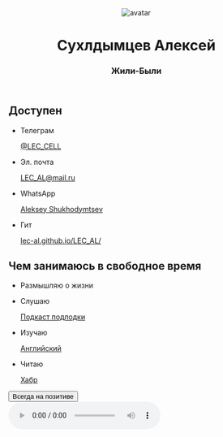 
<!DOCTYPE html>
<html lang="en">
  <head>
    <meta charset="UTF-8" />
    <meta http-equiv="X-UA-Compatible" content="IE=edge" />
    <meta name="viewport" content="width=device-width, initial-scale=1.0" />
    <link href="./normalize.css" rel="stylesheet" />
    <link href="./ios.css" rel="stylesheet" />
    <title>Document</title>
  </head>
  <body>
    <header class="header">
      <img src="./avatar1.png" alt="avatar" class="header__avatar" />
      <h1 class="header__title">Сухлдымцев Алексей</h1>
      <h3 class="header__subtitle">Жили-Были</h3>
    </header>
    <main>
      <section class="links">
        <h2 class="links__header">Доступен</h2>
        <ul class="links__container">
          <li class="links__link">
            <p class="links__title">Телеграм</p>
            <a class="linsk__link" href="https://t.me/LEC_CELL">@LEC_CELL</a>
          </li>
          <li class="links__link">
            <p class="links__title">Эл. почта</p>
            <a class="linsk__link" href="LEC_AL@mail.ru"
              >LEC_AL@mail.ru</a
            >
          </li>
          <li class="links__link">
            <p class="links__title">WhatsApp</p>
            <a class="linsk__link" href="https://wa.me/79996851266"
              >Aleksey Shukhodymtsev</a
            >
          <li class="links__link">
            <p class="links__title">Гит</p>
            <a class="linsk__link" href="https://lec-al.github.io/LEC_AL/">lec-al.github.io/LEC_AL/</a>
          </li>
        </ul>
      </section>
      <section class="links">
        <h2 class="links__header">Чем занимаюсь в свободное время</h2>
        <ul class="links__container">
          <li class="links__link">
            <p class="links__title">Размышляю о жизни</p>
          </li>
          <li class="links__link">
            <p class="links__title">Слушаю</p>
            <a class="linsk__link" href="https://music.yandex.ru/album/7570122?activeTab=track-list"> Подкаст подлодки </a>
          </li>
          <li class="links__link">
            <p class="links__title">Изучаю</p>
            <a class="linsk__link" href="https://www.youtube.com/c/ВОТЭТО">Английский</a>
          </li>
          <li class="links__link">
            <p class="links__title">Читаю</p>
            <a class="linsk__link" href="https://habr.com">Хабр</a>
          </li>
        </ul>
      </section>
    </main>
    <footer>
      <button type = "button" class="button-link" href=""> Всегда на позитиве </button>
    </footer>
    <script type="text/javascript" src="js.js"></script>
    <audio src="Emancipator - Anthem.mp3" controls></audio>
  </body>
</html>
